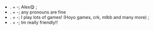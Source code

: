 * . + -; Alex😋 ;
* . + -; any pronouns are fine
* . + -; I play lots of games! (Hoyo games, crk, mlbb and many more) ;
* . + -; Im really friendly‼️ 
